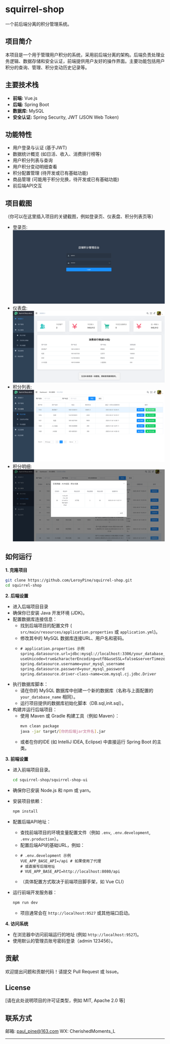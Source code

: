 # squirrel-shop

一个前后端分离的积分管理系统。

## 项目简介

本项目是一个用于管理用户积分的系统，采用前后端分离的架构。后端负责处理业务逻辑、数据存储和安全认证，前端提供用户友好的操作界面。主要功能包括用户积分的查询、管理、积分变动历史记录等。

## 主要技术栈

*   **前端:** Vue.js
*   **后端:** Spring Boot
*   **数据库:** MySQL
*   **安全认证:** Spring Security, JWT (JSON Web Token)

## 功能特性

*   用户登录与认证 (基于JWT)
*   数据统计概览 (如日活、收入、消费排行榜等)
*   用户积分列表与查询
*   用户积分变动明细查看
*   积分配置管理 (待开发或已有基础功能)
*   商品管理 (可能用于积分兑换，待开发或已有基础功能)
*   前后端API交互

## 项目截图

（你可以在这里插入项目的关键截图，例如登录页、仪表盘、积分列表页等）

*   登录页: ![img.png](img.png)
*   仪表盘: ![img_1.png](img_1.png)
*   积分列表:![img_2.png](img_2.png)
*   积分明细: ![img_3.png](img_3.png)

## 如何运行

**1. 克隆项目**

```bash
git clone https://github.com/LeroyPine/squirrel-shop.git
cd squirrel-shop
```

**2. 后端设置**

*   进入后端项目目录
*   确保你已安装 Java 开发环境 (JDK)。
*   配置数据库连接信息：
    *   找到后端项目的配置文件 ( `src/main/resources/application.properties` 或 `application.yml`)。
    *   修改其中的 MySQL 数据库连接URL、用户名和密码。
    *   ```properties
        # application.properties 示例
        spring.datasource.url=jdbc:mysql://localhost:3306/your_database_name?useUnicode=true&characterEncoding=utf8&useSSL=false&serverTimezone=Asia/Shanghai
        spring.datasource.username=your_mysql_username
        spring.datasource.password=your_mysql_password
        spring.datasource.driver-class-name=com.mysql.cj.jdbc.Driver
        ```
*   执行数据库脚本：
    *   请在你的 MySQL 数据库中创建一个新的数据库（名称与上面配置的 `your_database_name` 相同）。
    *   运行项目提供的数据库初始化脚本（DB.sql,init.sql）。
*   构建并运行后端项目：
    *   使用 Maven 或 Gradle 构建工具（例如 Maven）：
        ```bash
        mvn clean package
        java -jar target/[你的后端jar文件名].jar
        ```
    *   或者在你的IDE (如 IntelliJ IDEA, Eclipse) 中直接运行 Spring Boot 的主类。

**3. 前端设置**

*   进入前端项目目录。
    ```bash
    cd squirrel-shop/squirrel-shop-ui
    ```
    
*   确保你已安装 Node.js 和 npm 或 yarn。
*   安装项目依赖：
    ```bash
    npm install
    ```
*   配置后端API地址：
    *   查找前端项目的环境变量配置文件（例如 `.env`, `.env.development`, `.env.production`）。
    *   配置后端API的基础URL，例如：
    *   ```env
        # .env.development 示例
        VUE_APP_BASE_API=/api # 如果使用了代理
        # 或直接写后端地址
        # VUE_APP_BASE_API=http://localhost:8080/api
        ```
    *   （具体配置方式取决于前端项目脚手架，如 Vue CLI）
*   运行前端开发服务器：
    ```bash
    npm run dev
    ```
    *   项目通常会在 `http://localhost:9527` 或其他端口启动。

**4. 访问系统**

*   在浏览器中访问前端运行的地址 (例如 `http://localhost:9527`)。
*   使用默认的管理员账号密码登录（admin 123456）。

## 贡献

欢迎提出问题和贡献代码！请提交 Pull Request 或 Issue。

## License

[请在此处说明项目的许可证类型，例如 MIT, Apache 2.0 等]

## 联系方式

邮箱: paul_pine@163.com
WX: CherishedMoments_L

---
```